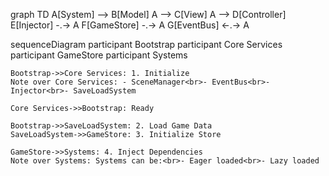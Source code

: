 graph TD
    A[System] --> B[Model]
    A --> C[View]
    A --> D[Controller]
    E[Injector] -.-> A
    F[GameStore] -.-> A
    G[EventBus] <-.-> A

sequenceDiagram
    participant Bootstrap
    participant Core Services
    participant GameStore
    participant Systems
    
    Bootstrap->>Core Services: 1. Initialize
    Note over Core Services: - SceneManager<br>- EventBus<br>- Injector<br>- SaveLoadSystem
    
    Core Services->>Bootstrap: Ready
    
    Bootstrap->>SaveLoadSystem: 2. Load Game Data
    SaveLoadSystem->>GameStore: 3. Initialize Store
    
    GameStore->>Systems: 4. Inject Dependencies
    Note over Systems: Systems can be:<br>- Eager loaded<br>- Lazy loaded